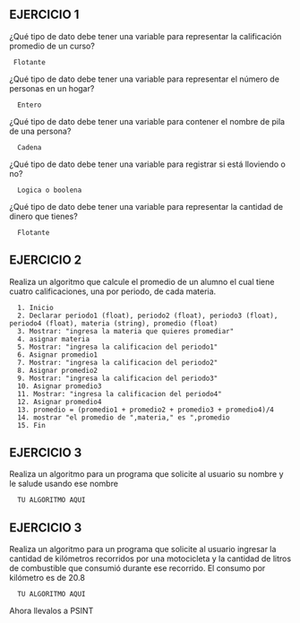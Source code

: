 ## EJERCICIO 1

¿Qué tipo de dato debe tener una variable para representar la calificación promedio de un
curso?

     Flotante

¿Qué tipo de dato debe tener una variable para representar el número de personas en un
hogar?

      Entero

¿Qué tipo de dato debe tener una variable para contener el nombre de pila de una persona?

      Cadena 

¿Qué tipo de dato debe tener una variable para registrar si está lloviendo o no?

      Logica o boolena

¿Qué tipo de dato debe tener una variable para representar la cantidad de dinero que
tienes?

      Flotante
      
## EJERCICIO 2

Realiza un algoritmo que calcule el promedio de un alumno el cual tiene cuatro calificaciones, una por periodo, de cada materia.

      1. Inicio
      2. Declarar periodo1 (float), periodo2 (float), periodo3 (float), periodo4 (float), materia (string), promedio (float)
      3. Mostrar: "ingresa la materia que quieres promediar"
      4. asignar materia
      5. Mostrar: "ingresa la calificacion del periodo1"
      6. Asignar promedio1
      7. Mostrar: "ingresa la calificacion del periodo2"
      8. Asignar promedio2
      9. Mostrar: "ingresa la calificacion del periodo3"
      10. Asignar promedio3
      11. Mostrar: "ingresa la calificacion del periodo4"
      12. Asignar promedio4
      13. promedio = (promedio1 + promedio2 + promedio3 + promedio4)/4
      14. mostrar "el promedio de ",materia," es ",promedio
      15. Fin
      
      
## EJERCICIO 3

Realiza un algoritmo para un programa que solicite al usuario su nombre y le salude usando ese nombre

      TU ALGORITMO AQUI  

## EJERCICIO 3

Realiza un algoritmo para  un programa que solicite al usuario ingresar la cantidad de kilómetros recorridos por una motocicleta y la cantidad de litros de combustible que consumió durante ese recorrido. El consumo por kilómetro es de 20.8

      TU ALGORITMO AQUI  

Ahora llevalos a PSINT
